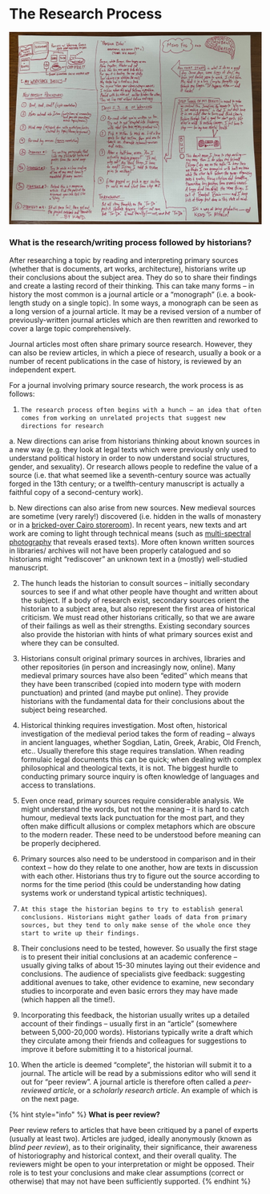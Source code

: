 # The Research Process



![](../../../../../.gitbook/assets/the-20writing-20process.jpg)

### What is the research/writing process followed by historians?

After researching a topic by reading and interpreting primary sources \(whether that is documents, art works, architecture\), historians write up their conclusions about the subject area. They do so to share their findings and create a lasting record of their thinking. This can take many forms – in history the most common is a journal article or a “monograph” \(i.e. a book-length study on a single topic\). In some ways, a monograph can be seen as a long version of a journal article. It may be a revised version of a number of previously-written journal articles which are then rewritten and reworked to cover a large topic comprehensively. 

Journal articles most often share primary source research. However, they can also be review articles, in which a piece of research, usually a book or a number of recent publications in the case of history, is reviewed by an independent expert. 

For a journal involving primary source research, the work process is as follows:

1.     The research process often begins with a hunch – an idea that often comes from working on unrelated projects that suggest new directions for research

a.     New directions can arise from historians thinking about known sources in a new way \(e.g. they look at legal texts which were previously only used to understand political history in order to now understand social structures, gender, and sexuality\). Or research allows people to redefine the value of a source \(i.e. that what seemed like a seventh-century source was actually forged in the 13th century; or a twelfth-century manuscript is actually a faithful copy of a second-century work\). 

b.    New directions can also arise from new sources. New medieval sources are sometime \(very rarely!\) discovered \(i.e. hidden in the walls of monastery or in a [bricked-over Cairo storeroom](https://cudl.lib.cam.ac.uk/collections/genizah/1)\). In recent years, new texts and art work are coming to light through technical means \(such as [multi-spectral photography](https://www.bbc.com/news/business-44144527) that reveals erased texts\). More often known written sources in libraries/ archives will not have been properly catalogued and so historians might “rediscover” an unknown text in a \(mostly\) well-studied manuscript. 

2.    The hunch leads the historian to consult sources – initially secondary sources to see if and what other people have thought and written about the subject. If a body of research exist, secondary sources orient the historian to a subject area, but also represent the first area of historical criticism. We must read other historians critically, so that we are aware of their failings as well as their strengths. Existing secondary sources also provide the historian with hints of what primary sources exist and where they can be consulted. 

3.    Historians consult original primary sources in archives, libraries and other repositories \(in person and increasingly now, online\). Many medieval primary sources have also been “edited” which means that they have been transcribed \(copied into modern type with modern punctuation\) and printed \(and maybe put online\). They provide historians with the fundamental data for their conclusions about the subject being researched. 

4.    Historical thinking requires investigation. Most often, historical investigation of the medieval period takes the form of reading – always in ancient languages, whether Sogdian, Latin, Greek, Arabic, Old French, etc.. Usually therefore this stage requires translation. When reading formulaic legal documents this can be quick; when dealing with complex philosophical and theological texts, it is not. The biggest hurdle to conducting primary source inquiry is often knowledge of languages and access to translations. 

5.    Even once read, primary sources require considerable analysis. We might understand the words, but not the meaning – it is hard to catch humour, medieval texts lack punctuation for the most part, and they often make difficult allusions or complex metaphors which are obscure to the modern reader. These need to be understood before meaning can be properly deciphered.

6.    Primary sources also need to be understood in comparison and in their context – how do they relate to one another, how are texts in discussion with each other. Historians thus try to figure out the source according to norms for the time period \(this could be understanding how dating systems work or understand typical artistic techniques\). 

7.     At this stage the historian begins to try to establish general conclusions. Historians might gather loads of data from primary sources, but they tend to only make sense of the whole once they start to write up their findings. 

8.    Their conclusions need to be tested, however. So usually the first stage is to present their initial conclusions at an academic conference – usually giving talks of about 15-30 minutes laying out their evidence and conclusions. The audience of specialists give feedback: suggesting additional avenues to take, other evidence to examine, new secondary studies to incorporate and even basic errors they may have made \(which happen all the time!\). 

9.    Incorporating this feedback, the historian usually writes up a detailed account of their findings – usually first in an “article” \(somewhere between 5,000-20,000 words\). Historians typically write a draft which they circulate among their friends and colleagues for suggestions to improve it before submitting it to a historical journal. 

10. When the article is deemed “complete”, the historian will submit it to a journal. The article will be read by a submissions editor who will send it out for “peer review”. A journal article is therefore often called a _peer-reviewed article_, or a _scholarly research article_. An example of which is on the next page. 

{% hint style="info" %}
**What is peer review?** 

Peer review refers to articles that have been critiqued by a panel of experts \(usually at least two\). Articles are judged, ideally anonymously \(known as _blind peer review_\), as to their originality, their significance, their awareness of historiography and historical context, and their overall quality. The reviewers might be open to your interpretation or might be opposed. Their role is to test your conclusions and make clear assumptions \(correct or otherwise\) that may not have been sufficiently supported.
{% endhint %}

